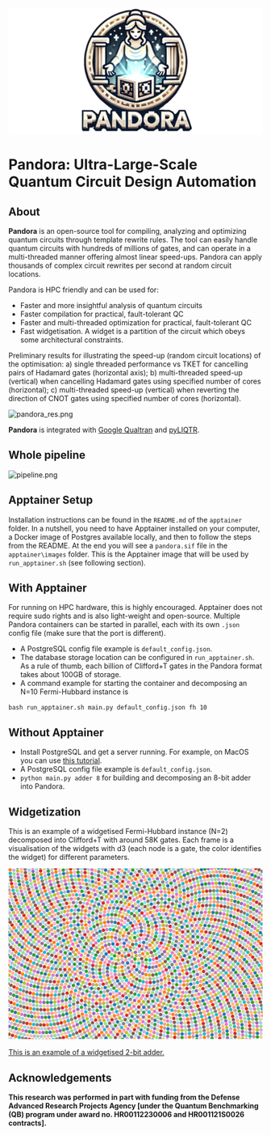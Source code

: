 ![Logo](pandoraos_logo_resized.png)

# Pandora: Ultra-Large-Scale Quantum Circuit Design Automation

## About
**Pandora** is an open-source tool for compiling, analyzing and optimizing quantum circuits through template rewrite rules. 
The tool can easily handle quantum circuits with hundreds of millions of gates, and can operate in a multi-threaded manner 
offering almost linear speed-ups. Pandora can apply thousands of complex circuit rewrites per second at random circuit locations.

Pandora is HPC friendly and can be used for:
* Faster and more insightful analysis of quantum circuits
* Faster compilation for practical, fault-tolerant QC
* Faster and multi-threaded optimization for practical, fault-tolerant QC
* Fast widgetisation. A widget is a partition of the circuit which obeys some architectural constraints.

Preliminary results for illustrating the speed-up (random circuit locations) of the optimisation: 
a) single threaded performance vs TKET for cancelling pairs of Hadamard gates (horizontal axis); 
b) multi-threaded speed-up (vertical) when cancelling Hadamard gates using specified number of cores (horizontal); 
c) multi-threaded speed-up (vertical) when reverting the direction of CNOT gates using specified number of cores (horizontal).

![pandora_res.png](pandora_res.png)

**Pandora** is integrated with <a href="https://github.com/quantumlib/Qualtran" target=_blank>Google Qualtran</a> and <a href="https://github.com/isi-usc-edu/pyLIQTR" target=_blank>pyLIQTR</a>.

## Whole pipeline

![pipeline.png](pipeline.png)

## Apptainer Setup
Installation instructions can be found in the `README.md` of the `apptainer` folder. In a nutshell, you need to have
Apptainer installed on your computer, a Docker image of Postgres available locally, and then to follow the 
steps from the README. At the end you will see a `pandora.sif` file in the `apptainer\images` folder. This is the
Apptainer image that will be used by `run_apptainer.sh` (see following section).

## With Apptainer 
For running on HPC hardware, this is highly encouraged. Apptainer does not require sudo rights and is also light-weight and open-source.
Multiple Pandora containers can be started in parallel, each with its own `.json` config file (make sure that the port is different). 

* A PostgreSQL config file example is `default_config.json`.
* The database storage location can be configured in `run_apptainer.sh`. As a rule of thumb, each billion of Clifford+T 
gates in the Pandora format takes about 100GB of storage.
* A command example for starting the container and decomposing an N=10 Fermi-Hubbard instance is
```
bash run_apptainer.sh main.py default_config.json fh 10
```

## Without Apptainer
* Install PostgreSQL and get a server running. For example, on MacOS you can use [this tutorial](https://www.atlassian.com/data/sql/how-to-start-a-postgresql-server-on-mac-os-x).
* A PostgreSQL config file example is `default_config.json`. 
* `python main.py adder 8` for building and decomposing an 8-bit adder into Pandora.

## Widgetization
This is an example of a widgetised Fermi-Hubbard instance (N=2) decomposed into Clifford+T with around 58K gates.
Each frame is a visualisation of the widgets with d3 (each node is a gate, the color identifies the widget) for different parameters.

![fh2.gif](fh2.gif)

<a href="./vis/index.html" target=_blank>This is an example of a widgetised 2-bit adder.</a>

## Acknowledgements
**This research was performed in part with funding from the Defense Advanced Research Projects Agency [under the Quantum Benchmarking
(QB) program under award no. HR00112230006 and HR001121S0026 contracts].**
